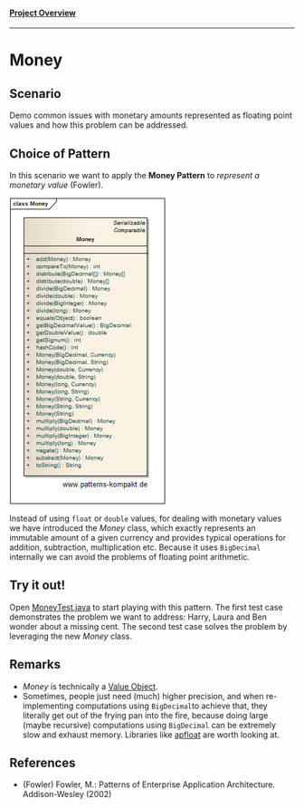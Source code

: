 #### [Project Overview](../../../../../../../README.md)
----

# Money

## Scenario

Demo common issues with monetary amounts represented as floating point values and how this problem can be addressed.

## Choice of Pattern

In this scenario we want to apply the **Money Pattern** to _represent a monetary value_ (Fowler). 

![Test](../../../../../../../doc/patterns/images/money_cx.png)

Instead of using `float` or `double` values, for dealing with monetary values we have introduced the _Money_ class, which exactly represents an immutable amount of a given currency and provides typical operations for addition, subtraction, multiplication etc. Because it uses `BigDecimal` internally we can avoid the problems of floating point arithmetic.

## Try it out!

Open [MoneyTest.java](MoneyTest.java) to start playing with this pattern. The first test case demonstrates the problem we want to address: Harry, Laura and Ben wonder about a missing cent. The second test case solves the problem by leveraging the new _Money_ class.

## Remarks
* _Money_ is technically a [Value Object](../valueobject/README.md).
* Sometimes, people just need (much) higher precision, and when re-implementing computations using `BigDecimal`to achieve that, they literally get out of the frying pan into the fire, because doing large (maybe recursive) computations using `BigDecimal` can be extremely slow and exhaust memory. Libraries like [apfloat](http://www.apfloat.org/apfloat_java/tutorial.html) are worth looking at.

## References

* (Fowler) Fowler, M.: Patterns of Enterprise Application Architecture. Addison-Wesley (2002)
